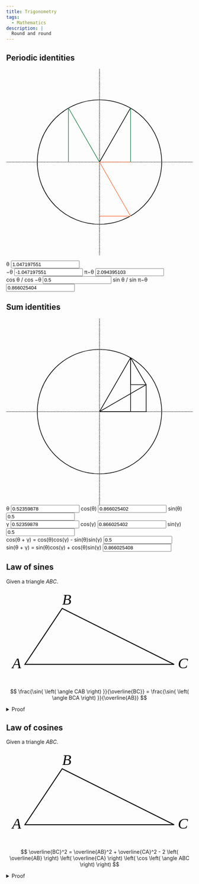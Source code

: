 ```yaml
---
title: Trigonometry
tags:
  - Mathematics
description: |
  Round and round
---
```


<script id="utils">
  const round = (n, p = 1000000000) =>
    Math.round(n * p) / p

  const onReady = (main) => {
    if (document.readyState === "loading") {
      document.addEventListener("DOMContentLoaded", main);
    } else {
      main();
    }
  }
</script>

## Periodic identities

<svg viewBox="-150 -150 300 300" id="periodic-identities-unit-circle">
  <circle fill="none" stroke="black" stroke-width="1" r="100" cx="0" cy="0" />
  <line
    x1="0" y1="-50%"
    x2="0" y2="50%"
    stroke="black"
    stroke-width="1"
    stroke-dasharray="1,1"
    stroke-dashoffset="0.5"
  />
  <line
    x1="-50%" y1="0"
    x2="50%" y2="0"
    stroke="black"
    stroke-width="1"
    stroke-dasharray="1,1"
    stroke-dashoffset="0.5"
  />
  <line
    data-target="theta"
    stroke="black"
    stroke-width="1"
    x1="0"
    y1="0"
    x2="50"
    y2="-87"
  />
  <line
    data-target="cosine"
    stroke="coral"
    stroke-width="1"
    x1="0"
    y1="0"
    x2="50"
    y2="0"
  />
  <line
    data-target="-theta"
    stroke="coral"
    stroke-width="1"
    x1="0"
    y1="0"
    x2="50"
    y2="87"
  />
  <line
    data-target="-theta_cosine"
    stroke="coral"
    stroke-width="1"
    x1="0"
    y1="87"
    x2="50"
    y2="87"
  />
  <line
    data-target="sine"
    stroke="seagreen"
    stroke-width="1"
    x1="50"
    y1="0"
    x2="50"
    y2="-87"
  />
  <line
    data-target="pi-theta"
    stroke="seagreen"
    stroke-width="1"
    x1="0"
    y1="0"
    x2="-50"
    y2="-87"
  />
  <line
    data-target="pi-theta_sine"
    stroke="seagreen"
    stroke-width="1"
    x1="-50"
    y1="0"
    x2="-50"
    y2="-87"
  />
</svg>

<canvas
  id="periodic-identities-graph"
  width="200"
  height="60"
  class="w-full">
</canvas>

<label class="founders-grotesk block w-full">
  &theta;
  <input
    class="p-2 rounded-lg ba b--gray w-full"
    name="theta"
    type="number"
    step="0.017453293"
    value="1.047197551"
  />
</label>

<div class="founders-grotesk flex gap-3">
  <label>
    &minus;&theta;
    <input
      class="p-2 rounded-lg ba b--gray w-full bg-light-gray"
      name="-theta"
      value="-1.047197551"
      readonly="readonly"
    />
  </label>
  <label>
    &pi;&minus;&theta;
    <input
      class="p-2 rounded-lg ba b--gray w-full bg-light-gray"
      name="pi-theta"
      value="2.094395103"
      readonly="readonly"
    />
  </label>
</div>

<div class="founders-grotesk flex gap-3">
  <label>
    cos &theta; / cos &minus;&theta;
    <input
      class="p-2 rounded-lg ba b--gray w-full"
      name="cosine_theta"
      value="0.5"
      type="number"
      step="0.01"
    />
  </label>
  <label>
    sin &theta; / sin &pi;&minus;&theta;
    <input
      class="p-2 rounded-lg ba b--gray w-full"
      name="sine_theta"
      value="0.866025404"
      type="number"
      step="0.01"
    />
  </label>
</div>

<script type="module">
  const point = (theta) =>
    [
      round(Math.cos(theta)),
      round(Math.sin(theta)),
    ];

  const maintainResolution = (canvas)  => {
    const dpr = window.devicePixelRatio || 1;
    const rect = canvas.getBoundingClientRect();
    canvas.width = rect.width * dpr;
    canvas.height = rect.height * dpr;
  };

  const drawWave = (f) => (ctx, {
    start,
    end,
    scale,
    x: xOffset,
    y: yOffset,
    lineWidth,
    strokeStyle,
  }) => {
    ctx.lineWidth = lineWidth;
    ctx.strokeStyle = strokeStyle;
    ctx.beginPath();
    ctx.moveTo(xOffset, yOffset);
    for (let x = start; x < end; x++) {
      ctx.lineTo(x + xOffset, scale * f(x * (1/scale)) + yOffset);
    }
    ctx.stroke();
  }

  const drawSineWave = drawWave(Math.sin);
  const drawCosineWave = drawWave(Math.cos);

  onReady(() => {
    const svg = document.getElementById("periodic-identities-unit-circle");
    const thetaLine = svg.querySelector("[data-target=theta]");
    const cosineLine = svg.querySelector("[data-target=cosine]");
    const sineLine = svg.querySelector("[data-target=sine]");
    const lineNegTheta = svg.querySelector("[data-target=-theta]");
    const lineNegThetaCosine = svg.querySelector("[data-target=-theta_cosine]");
    const linePiMinusTheta = svg.querySelector("[data-target=pi-theta]");
    const linePiMinusThetaSine = svg.querySelector("[data-target=pi-theta_sine]");

    const thetaInput = document.querySelector("[name=theta]");
    const cosineInput = document.querySelector("[name=cosine_theta]");
    const sineInput = document.querySelector("[name=sine_theta]");
    const negThetaInput = document.querySelector("[name=-theta]");
    const piMinusThetaInput = document.querySelector("[name=pi-theta]");

    const updateUnitCircle = (theta) => {
      const [x, y] = point(theta);

      cosineInput.value = x;
      sineInput.value = y;
      negThetaInput.value = round(-1 * theta);
      piMinusThetaInput.value = round(Math.PI - theta);

      thetaLine.setAttribute("x2", x * 100);
      thetaLine.setAttribute("y2", y * -100);

      cosineLine.setAttribute("x2", x * 100);

      sineLine.setAttribute("x1", x * 100);
      sineLine.setAttribute("x2", x * 100);
      sineLine.setAttribute("y2", y * -100);

      lineNegTheta.setAttribute("x2", x * 100);
      lineNegTheta.setAttribute("y2", y * 100);

      lineNegThetaCosine.setAttribute("x1", 0);
      lineNegThetaCosine.setAttribute("y1", y * 100);
      lineNegThetaCosine.setAttribute("x2", x * 100);
      lineNegThetaCosine.setAttribute("y2", y * 100);

      linePiMinusTheta.setAttribute("x2", x * -100);
      linePiMinusTheta.setAttribute("y2", y * -100);

      linePiMinusThetaSine.setAttribute("x1", x * -100);
      linePiMinusThetaSine.setAttribute("y1", 0);
      linePiMinusThetaSine.setAttribute("x2", x * -100);
      linePiMinusThetaSine.setAttribute("y2", y * -100);
    }

    const canvas = document.getElementById("periodic-identities-graph");
    maintainResolution(canvas);

    const updateGraph = (theta) => {
      const height = canvas.height;
      const width = canvas.width;
      const scale = height / 4;
      const lineWidth = 3;
      const zero = Math.PI;

      const ctx = canvas.getContext("2d");

      ctx.clearRect(0, 0, canvas.width, canvas.height);

      ctx.lineWidth = lineWidth;
      ctx.strokeStyle = "black";

      ctx.beginPath();
      ctx.setLineDash([lineWidth, lineWidth]);
      ctx.moveTo(zero * scale, 0);
      ctx.lineTo(zero * scale, height);
      ctx.stroke();
      ctx.setLineDash([]);

      ctx.beginPath();
      ctx.setLineDash([lineWidth, lineWidth]);
      ctx.moveTo(0, height / 2);
      ctx.lineTo(width, height / 2);
      ctx.stroke();
      ctx.setLineDash([]);

      ctx.beginPath();
      ctx.moveTo((theta + zero) * scale, 0);
      ctx.lineTo((theta + zero) * scale, height);
      ctx.stroke();

      drawSineWave(ctx, {
        start: -(zero * scale),
        end: width,
        scale,
        x: 0,
        y: height / 2,
        lineWidth,
        strokeStyle: "seagreen",
      });
      drawCosineWave(ctx, {
        start: -(zero * scale),
        end: width,
        scale,
        x: 0,
        y: height / 2,
        lineWidth,
        strokeStyle: "coral",
      });
    };

    const initialTheta = parseFloat(thetaInput.value);

    updateUnitCircle(initialTheta);
    updateGraph(initialTheta);

    thetaInput.addEventListener("change", () => {
      const theta = parseFloat(thetaInput.value);

      updateUnitCircle(theta);
      updateGraph(theta);
    });

    cosineInput.addEventListener("change", () => {
      const cosine = parseFloat(cosineInput.value);
      const theta = round(Math.acos(cosine));

      thetaInput.value = theta;

      updateUnitCircle(theta);
      updateGraph(theta);
    });

    sineInput.addEventListener("change", () => {
      const sine = parseFloat(sineInput.value);
      const theta = round(Math.asin(sine));

      thetaInput.value = theta;

      updateUnitCircle(theta);
      updateGraph(theta);
    });

    const resizeObserver = new ResizeObserver(() => {
      requestAnimationFrame(() => {
        maintainResolution(canvas);
        const theta = parseFloat(thetaInput.value);
        updateGraph(theta);
      });
    });
    resizeObserver.observe(canvas);
  });
</script>

## Sum identities

<svg viewBox="-150 -150 300 300" id="angle-sum-identities">
  <circle fill="none" stroke="black" stroke-width="1" r="100" cx="0" cy="0"></circle>
  <line x1="0" y1="-50%" x2="0" y2="50%" stroke="black" stroke-width="1" stroke-dasharray="1, 1" stroke-dashoffset="0.5"></line>
  <line x1="-50%" y1="0" x2="50%" y2="0" stroke="black" stroke-width="1" stroke-dasharray="1,1" stroke-dashoffset="0.5"></line>
  <line data-target="AB" stroke="black" stroke-width="1" stroke-linecap="round" x1="0" y1="0" x2="74.99999969092616" y2="0"></line>
  <line data-target="AC" stroke="black" stroke-width="1" stroke-linecap="round" x1="0" y1="0" x2="74.99999969092616" y2="-43.301270446410165"></line>
  <line data-target="AD" stroke="black" stroke-width="1" stroke-linecap="round" x1="0" y1="0" x2="49.9999992" y2="-86.6025408"></line>
  <line data-target="AF" stroke="black" stroke-width="1" stroke-linecap="round" x1="0" y1="0" x2="49.9999992" y2="0"></line>
  <line data-target="BC" stroke="black" stroke-width="1" stroke-linecap="round" x1="74.99999969092616" y1="0" x2="74.99999969092616" y2="-43.301270446410165"></line>
  <line data-target="CD" stroke="black" stroke-width="1" stroke-linecap="round" x1="74.99999969092616" y1="-43.301270446410165" x2="49.9999992" y2="-86.6025408"></line>
  <line data-target="CE" stroke="black" stroke-width="1" stroke-linecap="round" x1="74.99999969092616" y1="-43.301270446410165" x2="49.999999290926155" y2="-43.301270446410165"></line>
  <line data-target="DE" stroke="black" stroke-width="1" stroke-linecap="round" x1="49.9999992" y1="-86.6025408" x2="49.9999992" y2="-43.30127035358984"></line>
  <line data-target="DF" stroke="black" stroke-width="1" stroke-linecap="round" x1="49.9999992" y1="0" x2="49.9999992" y2="-86.6025408"></line>
</svg>

<div class="founders-grotesk flex gap-3">
  <div class="space-y-6">
    <label>
      &theta;
      <input
        class="p-2 rounded-lg ba b--gray w-full"
        name="angle-sum-identities[theta]"
        type="number"
        step="0.017453293"
        value="0.52359878"
      />
    </label>
    <label>
      cos(&theta;)
      <input
        class="p-2 rounded-lg ba b--gray w-full bg-light-gray"
        name="angle-sum-identities[cos_theta]"
        value="0.866025402"
        readonly="readonly"
      />
    </label>
    <label>
      sin(&theta;)
      <input
        class="p-2 rounded-lg ba b--gray w-full bg-light-gray"
        name="angle-sum-identities[sin_theta]"
        value="0.5"
        readonly="readonly"
      />
    </label>
  </div>

  <div class="space-y-6">
    <label>
      &gamma;
      <input
        class="p-2 rounded-lg ba b--gray w-full"
        name="angle-sum-identities[gamma]"
        type="number"
        step="0.017453293"
        value="0.52359878"
      />
    </label>
    <label>
      cos(&gamma;)
      <input
        class="p-2 rounded-lg ba b--gray w-full bg-light-gray"
        name="angle-sum-identities[cos_gamma]"
        value="0.866025402"
        readonly="readonly"
      />
    </label>
    <label>
      sin(&gamma;)
      <input
        class="p-2 rounded-lg ba b--gray w-full bg-light-gray"
        name="angle-sum-identities[sin_gamma]"
        value="0.5"
        readonly="readonly"
      />
    </label>
  </div>
</div>

<div class="founders-grotesk flex gap-3">
  <label>
    cos(&theta; + &gamma;) = cos(&theta;)cos(&gamma;) - sin(&theta;)sin(&gamma;)
    <input
      class="p-2 rounded-lg ba b--gray w-full bg-light-gray"
      name="angle-sum-identities[cos_sum]"
      value="0.5"
      readonly="readonly"
    />
  </label>
</div>

<div class="founders-grotesk flex gap-3">
  <label>
    sin(&theta; + &gamma;) = sin(&theta;)cos(&gamma;) + cos(&theta;)sin(&gamma;)
    <input
      class="p-2 rounded-lg ba b--gray w-full bg-light-gray"
      name="angle-sum-identities[sin_sum]"
      value="0.866025408"
      readonly="readonly"
    />
  </label>
</div>

<script type="module">
  onReady(() => {
    const svg = document.getElementById("angle-sum-identities");
    const abLine = svg.querySelector("[data-target=AB]");
    const acLine = svg.querySelector("[data-target=AC]");
    const adLine = svg.querySelector("[data-target=AD]");
    const afLine = svg.querySelector("[data-target=AF]");
    const bcLine = svg.querySelector("[data-target=BC]");
    const cdLine = svg.querySelector("[data-target=CD]");
    const ceLine = svg.querySelector("[data-target=CE]");
    const deLine = svg.querySelector("[data-target=DE]");
    const dfLine = svg.querySelector("[data-target=DF]");

    const thetaInput = document.querySelector("[name='angle-sum-identities[theta]']");
    const cosThetaInput = document.querySelector("[name='angle-sum-identities[cos_theta]']");
    const sinThetaInput = document.querySelector("[name='angle-sum-identities[sin_theta]']");

    const gammaInput = document.querySelector("[name='angle-sum-identities[gamma]']");
    const cosGammaInput = document.querySelector("[name='angle-sum-identities[cos_gamma]']");
    const sinGammaInput = document.querySelector("[name='angle-sum-identities[sin_gamma]']");

    const cosSumInput = document.querySelector("[name='angle-sum-identities[cos_sum]']");
    const sinSumInput = document.querySelector("[name='angle-sum-identities[sin_sum]']");

    const update = (theta, gamma) => {
      const sum = theta + gamma;
      const cos_sum = round(Math.cos(sum));
      const sin_sum = round(Math.sin(sum));

      cosSumInput.value = cos_sum;
      sinSumInput.value = sin_sum;

      const cos_theta = round(Math.cos(theta));
      const cos_gamma = round(Math.cos(gamma));
      const sin_theta = round(Math.sin(theta));
      const sin_gamma = round(Math.sin(gamma));

      cosThetaInput.value = cos_theta;
      cosGammaInput.value = cos_gamma;
      sinThetaInput.value = sin_theta;
      sinGammaInput.value = sin_gamma;

      const ab = cos_theta * cos_gamma;
      abLine.setAttribute("x2", ab * 100);
      abLine.setAttribute("y2", 0);

      const af = cos_sum;
      afLine.setAttribute("x2", af * 100);
      afLine.setAttribute("y2", 0);

      const bc = cos_theta * sin_gamma;
      bcLine.setAttribute("x1", ab * 100);
      bcLine.setAttribute("y1", 0);
      bcLine.setAttribute("x2", ab * 100);
      bcLine.setAttribute("y2", bc * -100);

      acLine.setAttribute("x2", ab * 100);
      acLine.setAttribute("y2", bc * -100);

      adLine.setAttribute("x2", cos_sum * 100);
      adLine.setAttribute("y2", sin_sum * -100);

      dfLine.setAttribute("x1", cos_sum * 100);
      dfLine.setAttribute("y1", 0);
      dfLine.setAttribute("x2", cos_sum * 100);
      dfLine.setAttribute("y2", sin_sum * -100);

      cdLine.setAttribute("x1", ab * 100);
      cdLine.setAttribute("y1", bc * -100);
      cdLine.setAttribute("x2", cos_sum * 100);
      cdLine.setAttribute("y2", sin_sum * -100);

      const ce = sin_theta * sin_gamma;
      ceLine.setAttribute("x1", ab * 100);
      ceLine.setAttribute("y1", bc * -100);
      ceLine.setAttribute("x2", (ab - ce) * 100);
      ceLine.setAttribute("y2", bc * -100);

      const de = sin_theta * cos_gamma;
      deLine.setAttribute("x1", cos_sum * 100);
      deLine.setAttribute("y1", sin_sum * -100);
      deLine.setAttribute("x2", af * 100);
      deLine.setAttribute("y2", (sin_sum - de) * -100);
    }

    const initialTheta = parseFloat(thetaInput.value);
    const initialGamma = parseFloat(gammaInput.value);

    update(initialTheta, initialGamma);

    thetaInput.addEventListener("change", () => {
      const theta = parseFloat(thetaInput.value);
      const gamma = parseFloat(gammaInput.value);

      update(theta, gamma);
    });
    gammaInput.addEventListener("change", () => {
      const theta = parseFloat(thetaInput.value);
      const gamma = parseFloat(gammaInput.value);

      update(theta, gamma);
    });
  });
</script>

## Law of sines

Given a triangle $ABC$.

<svg viewBox="0 0 100 50">
  <style>
    text { font: italic 8px serif; }
  </style>
  <polygon
    fill="none"
    stroke="black"
    stroke-width="0.5"
    points="
      10,40
      30,10
      90,40
    "
  />
  <text x="8" y="42" text-anchor="end">A</text>
  <text x="30" y="8">B</text>
  <text x="92" y="42">C</text>
</svg>

$$
\frac{\sin{ \left( \angle CAB \right) }}{\overline{BC}}
  = \frac{\sin{ \left( \angle BCA \right) }}{\overline{AB}}
$$

<details>
  <summary>
    Proof
  </summary>

  <div class="p-4 rounded-lg ba b--light-gray markdown">

  Given a line $\overline{BD}$ perpendicular to, and meeting, $\overline{AC}$.

  <svg viewBox="0 0 100 50">
    <style>
      text { font: italic 8px serif; }
    </style>
    <polygon
      fill="none"
      stroke="black"
      stroke-width="0.5"
      points="
        10,40
        30,10
        90,40
      "
    />
    <text x="8" y="42" text-anchor="end">A</text>
    <text x="30" y="8">B</text>
    <text x="92" y="42">C</text>
    <line x1="30" y1="10" x2="30" y2="40" fill="none" stroke="black" stroke-width="0.5" />
    <text x="32" y="38">D</text>
  </svg>

  $$
  \begin{multline}
  \sin{ \left( \angle CAB \right) } = \frac{\overline{BD}}{\overline{AB}} \\
  \left( \overline{AB} \right) \left( \sin{ \left( \angle CAB \right) } \right) = \overline{BD} \\
  \sin{ \left( \angle BCA \right) } = \frac{\overline{BD}}{\overline{BC}} \\
  \left( \overline{BC} \right) \left( \sin{ \left( \angle BCA \right) } \right) = \overline{BD} \\
  \left( \overline{AB} \right) \left( \sin{ \left( \angle CAB \right) } \right)
    = \left( \overline{BC} \right) \left( \sin{ \left( \angle BCA \right) } \right) \\
  \sin{ \left( \angle CAB \right) }
    = \frac
      {\left( \overline{BC} \right) \left( \sin{ \left( \angle BCA \right) } \right)}
      {\overline{AB}} \\
  \frac
    {\sin{ \left( \angle CAB \right) }}
    {\overline{BC}}
    = \frac
      {\sin{ \left( \angle BCA \right) }}
      {\overline{AB}}
  \end{multline}
  $$

  </div>
</details>

## Law of cosines

Given a triangle $ABC$.

<svg viewBox="0 0 100 50">
  <style>
    text { font: italic 8px serif; }
  </style>
  <polygon
    fill="none"
    stroke="black"
    stroke-width="0.5"
    points="
      10,40
      30,10
      90,40
    "
  />
  <text x="8" y="42" text-anchor="end">A</text>
  <text x="30" y="8">B</text>
  <text x="92" y="42">C</text>
</svg>

$$
\overline{BC}^2 = \overline{AB}^2 + \overline{CA}^2 -
  2
    \left( \overline{AB} \right)
    \left( \overline{CA} \right)
    \left( \cos \left( \angle ABC \right) \right)
$$

<details>
  <summary>
    Proof
  </summary>

  <div class="p-4 rounded-lg ba b--light-gray markdown">

  Given a line $\overline{BD}$ perpendicular to, and meeting, $\overline{AC}$.

  <svg viewBox="0 0 100 50">
    <style>
      text { font: italic 8px serif; }
    </style>
    <polygon
      fill="none"
      stroke="black"
      stroke-width="0.5"
      points="
        10,40
        30,10
        90,40
      "
    />
    <text x="8" y="42" text-anchor="end">A</text>
    <text x="30" y="8">B</text>
    <text x="92" y="42">C</text>
    <line x1="30" y1="10" x2="30" y2="40" fill="none" stroke="black" stroke-width="0.5" />
    <text x="32" y="38">D</text>
  </svg>

  <figure class="wide">

  $$
  \begin{multline}
  \cos \left( \angle CAB \right) = \frac{\overline{AD}}{\overline{AB}} \\
  \left( \overline{AB} \right) \cos \left( \angle CAB \right) = \overline{AD} \\
  \overline{CD} = \overline{CA} - \overline{AD} \\
  \overline{CD} = \overline{CA} - \left( \overline{AB} \right) \cos \left( \angle CAB \right) \\
  \sin \left( \angle CAB \right) = \frac
    {\overline{BD}}
    {\overline{AB}} \\
  \left( \overline{AB} \right) \sin \left( \angle CAB \right) = \overline{BD} \\
  \overline{BC}^2 = \overline{BD}^2 + \overline{CD}^2 \\
  \overline{BC}^2
    = \left( \left( \overline{AB} \right) \sin \left( \angle CAB \right) \right)^2 +
      \overline{CD}^2 \\
  \overline{BC}^2
    = \left( \left( \overline{AB} \right) \sin \left( \angle CAB \right) \right)^2 +
      \left( \overline{CA} - \left( \overline{AB} \right) \cos \left( \angle CAB \right) \right)^2 \\
  \overline{BC}^2
    = \left( \overline{AB} \right)^2 \left(\sin \left( \angle CAB \right) \right)^2 +
      \left( \overline{CA} - \left( \overline{AB} \right) \cos \left( \angle CAB \right) \right)^2 \\
  \overline{BC}^2
    = \left( \overline{AB} \right)^2 \left(\sin \left( \angle CAB \right) \right)^2 +
      \left( \overline{CA} \right)^2 - 2 \left( \overline{AB} \right) \left( \overline{CA} \right) \cos \left( \angle CAB \right) + \left( \overline{AB} \right)^2 \left( \cos \left( \angle CAB \right) \right)^2 \\
  \overline{BC}^2
    = \overline{AB}^2
        \left(
          \left( \sin \left( \angle CAB \right) \right)^2 +
          \left( \cos \left( \angle CAB \right) \right)^2
        \right) +
      \overline{CA}^2 -
      2
        \left( \overline{AB} \right)
        \left( \overline{CA} \right)
        \cos \left( \angle CAB \right) \\
  \overline{BC}^2
    = \overline{AB}^2 +
      \overline{CA}^2 -
      2
        \left( \overline{AB} \right)
        \left( \overline{CA} \right)
        \cos \left( \angle CAB \right) \\
  \end{multline}
  $$

  </figure>
  </div>
</details>
